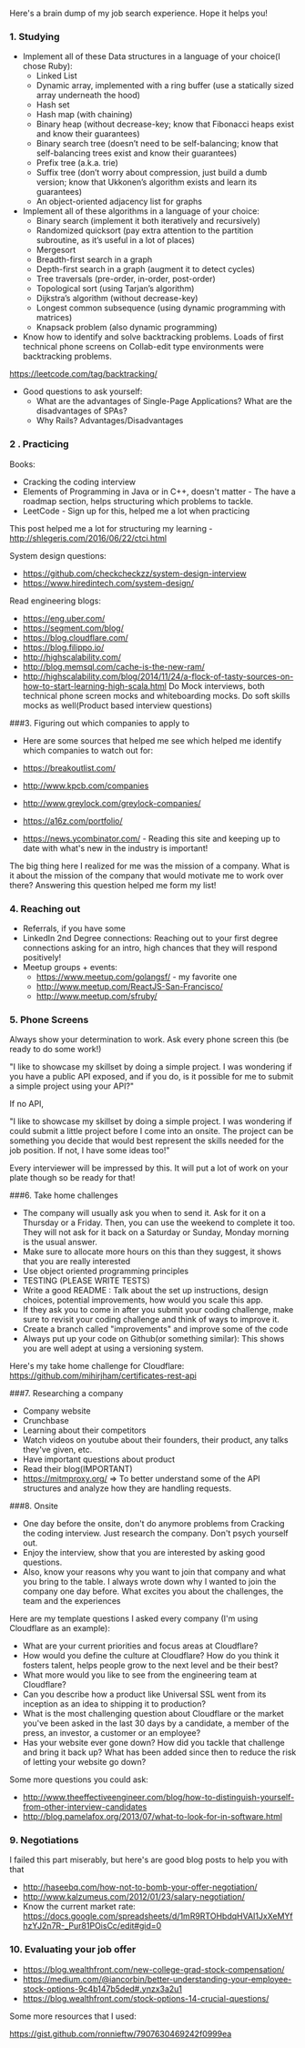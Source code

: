 Here's a brain dump of my job search experience. Hope it helps you!

### 1. Studying

* Implement all of these Data structures in a language of your choice(I chose Ruby):
  * Linked List
  * Dynamic array, implemented with a ring buffer (use a statically sized array underneath the hood)
  * Hash set
  * Hash map (with chaining)
  * Binary heap (without decrease-key; know that Fibonacci heaps exist and know their guarantees)
  * Binary search tree (doesn’t need to be self-balancing; know that self-balancing trees exist and know their guarantees)
  * Prefix tree (a.k.a. trie)
  * Suffix tree (don’t worry about compression, just build a dumb version; know that Ukkonen’s algorithm exists and learn its guarantees)
  * An object-oriented adjacency list for graphs
* Implement all of these algorithms in a language of your choice:
  * Binary search (implement it both iteratively and recursively)
  * Randomized quicksort (pay extra attention to the partition subroutine, as it’s useful in a lot of places)
  * Mergesort
  * Breadth-first search in a graph
  * Depth-first search in a graph (augment it to detect cycles)
  * Tree traversals (pre-order, in-order, post-order)
  * Topological sort (using Tarjan’s algorithm)
  * Dijkstra’s algorithm (without decrease-key)
  * Longest common subsequence (using dynamic programming with matrices)
  * Knapsack problem (also dynamic programming)
* Know how to identify and solve backtracking problems. Loads of first technical phone screens on Collab-edit type environments were backtracking problems.

https://leetcode.com/tag/backtracking/

* Good questions to ask yourself:
  * What are the advantages of Single-Page Applications? What are the disadvantages of SPAs?
  * Why Rails? Advantages/Disadvantages

### 2 . Practicing

Books:
* Cracking the coding interview
* Elements of Programming in Java or in C++, doesn't matter - The have a roadmap section, helps structuring which problems to tackle.
* LeetCode - Sign up for this, helped me a lot when practicing

This post helped me a lot for structuring my learning - http://shlegeris.com/2016/06/22/ctci.html

System design questions:
  * https://github.com/checkcheckzz/system-design-interview
  * https://www.hiredintech.com/system-design/

Read engineering blogs:
  * https://eng.uber.com/
  * https://segment.com/blog/
  * https://blog.cloudflare.com/
  * https://blog.filippo.io/
  * http://highscalability.com/
  * http://blog.memsql.com/cache-is-the-new-ram/
  * http://highscalability.com/blog/2014/11/24/a-flock-of-tasty-sources-on-how-to-start-learning-high-scala.html
Do Mock interviews, both technical phone screen mocks and whiteboarding mocks. Do soft skills mocks as well(Product based interview questions)

###3. Figuring out which companies to apply to

- Here are some sources that helped me see which helped me identify which companies to watch out for:

- https://breakoutlist.com/
- http://www.kpcb.com/companies
- http://www.greylock.com/greylock-companies/
- https://a16z.com/portfolio/
- https://news.ycombinator.com/ - Reading this site and keeping up to date with what's new in the industry is important!

The big thing here I realized for me was the mission of a company. What is it about the mission of the company that would motivate me to work over there? Answering this question helped me form my list!

### 4. Reaching out

* Referrals, if you have some
* LinkedIn 2nd Degree connections: Reaching out to your first degree connections asking for an intro, high chances that they will respond positively!
* Meetup groups + events:
  * https://www.meetup.com/golangsf/ - my favorite one
  * http://www.meetup.com/ReactJS-San-Francisco/
  * http://www.meetup.com/sfruby/

### 5. Phone Screens

Always show your determination to work. Ask every phone screen this (be ready to do some work!)

"I like to showcase my skillset by doing a simple project. I was wondering if you have a public API exposed, and if you do, is it possible for me to submit a simple project using your API?"

If no API,

"I like to showcase my skillset by doing a simple project. I was wondering if could submit a little project before I come into an onsite. The project can be something you decide that would best represent the skills needed for the job position. If not, I have some ideas too!"

Every interviewer will be impressed by this. It will put a lot of work on your plate though so be ready for that!

###6. Take home challenges

* The company will usually ask you when to send it. Ask for it on a Thursday or a Friday. Then, you can use the weekend to complete it too. They will not ask for it back on a Saturday or Sunday, Monday morning is the usual answer.
* Make sure to allocate more hours on this than they suggest, it shows that you are really interested
* Use object oriented programming principles
* TESTING (PLEASE WRITE TESTS)
* Write a good README : Talk about the set up instructions, design choices, potential improvements, how would you scale this app.
* If they ask you to come in after you submit your coding challenge, make sure to revisit your coding challenge and think of ways to improve it.
* Create a branch called "improvements" and improve some of the code
* Always put up your code on Github(or something similar): This shows you are well adept at using a versioning system.

Here's my take home challenge for Cloudflare: https://github.com/mihirjham/certificates-rest-api

###7. Researching a company

* Company website
* Crunchbase
* Learning about their competitors
* Watch videos on youtube about their founders, their product, any talks they've given, etc.
* Have important questions about product
* Read their blog(IMPORTANT)
* https://mitmproxy.org/ => To better understand some of the API structures and analyze how they are handling requests.

###8. Onsite

* One day before the onsite, don't do anymore problems from Cracking the coding interview. Just research the company. Don't psych yourself out.
* Enjoy the interview, show that you are interested by asking good questions.
* Also, know your reasons why you want to join that company and what you bring to the table. I always wrote down why I wanted to join the company one day before. What excites you about the challenges, the team and the experiences

Here are my template questions I asked every company (I'm using Cloudflare as an example):

* What are your current priorities and focus areas at Cloudflare?
* How would you define the culture at Cloudflare? How do you think it fosters talent, helps people grow to the next level and be their best?
* What more would you like to see from the engineering team at Cloudflare?
* Can you describe how a product like Universal SSL went from its inception as an idea to shipping it to production?
* What is the most challenging question about Cloudflare or the market you've been asked in the last 30 days by a candidate, a member of the press, an investor, a customer or an employee?
* Has your website ever gone down? How did you tackle that challenge and bring it back up? What has been added since then to reduce the risk of letting your website go down?

Some more questions you could ask:
* http://www.theeffectiveengineer.com/blog/how-to-distinguish-yourself-from-other-interview-candidates
* http://blog.pamelafox.org/2013/07/what-to-look-for-in-software.html


### 9. Negotiations

I failed this part miserably, but here's are good blog posts to help you with that

* http://haseebq.com/how-not-to-bomb-your-offer-negotiation/
* http://www.kalzumeus.com/2012/01/23/salary-negotiation/
* Know the current market rate: https://docs.google.com/spreadsheets/d/1mR9RTOHbdqHVAI1JxXeMYfhzYJ2n7R-_Pur81POisCc/edit#gid=0

### 10. Evaluating your job offer

* https://blog.wealthfront.com/new-college-grad-stock-compensation/
* https://medium.com/@iancorbin/better-understanding-your-employee-stock-options-9c4b147b5ded#.ynzx3a2u1
* https://blog.wealthfront.com/stock-options-14-crucial-questions/

Some more resources that I used:

https://gist.github.com/ronnieftw/7907630469242f0999ea
